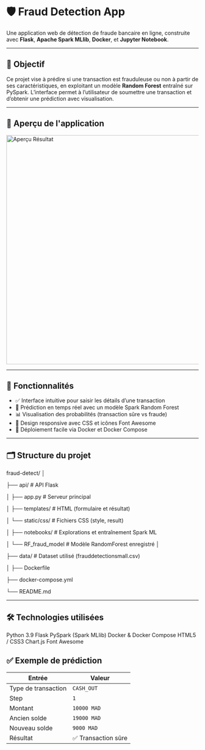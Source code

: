 # 🛡️ Fraud Detection App

Une application web de détection de fraude bancaire en ligne, construite avec **Flask**, **Apache Spark MLlib**, **Docker**, et **Jupyter Notebook**.

---

## 🎯 Objectif

Ce projet vise à prédire si une transaction est frauduleuse ou non à partir de ses caractéristiques, en exploitant un modèle **Random Forest** entraîné sur PySpark. L’interface permet à l’utilisateur de soumettre une transaction et d’obtenir une prédiction avec visualisation.

---

## 📸 Aperçu de l'application

<img src="static/assets/demo-result.png" alt="Aperçu Résultat" width="600"/>

---

## 🚀 Fonctionnalités

- ✅ Interface intuitive pour saisir les détails d’une transaction
- 🧠 Prédiction en temps réel avec un modèle Spark Random Forest
- 📊 Visualisation des probabilités (transaction sûre vs fraude)
- 🎨 Design responsive avec CSS et icônes Font Awesome
- 🐳 Déploiement facile via Docker et Docker Compose

---

## 🗂️ Structure du projet

fraud-detect/
│

├── api/ # API Flask

│ ├── app.py # Serveur principal

│ ├── templates/ # HTML (formulaire et résultat)

│ └── static/css/ # Fichiers CSS (style, result)

│
├── notebooks/ # Explorations et entraînement Spark ML

│ └── RF_fraud_model # Modèle RandomForest enregistré
│

├── data/ # Dataset utilisé (frauddetectionsmall.csv)

│
├── Dockerfile

├── docker-compose.yml

└── README.md

---

## 🛠️ Technologies utilisées

Python 3.9
Flask
PySpark (Spark MLlib)
Docker & Docker Compose
HTML5 / CSS3
Chart.js
Font Awesome

## ✅ Exemple de prédiction

| Entrée              | Valeur             |
| ------------------- | ------------------ |
| Type de transaction | `CASH_OUT`         |
| Step                | `1`                |
| Montant             | `10000 MAD`        |
| Ancien solde        | `19000 MAD`        |
| Nouveau solde       | `9000 MAD`         |
| Résultat            | ✅ Transaction sûre |



